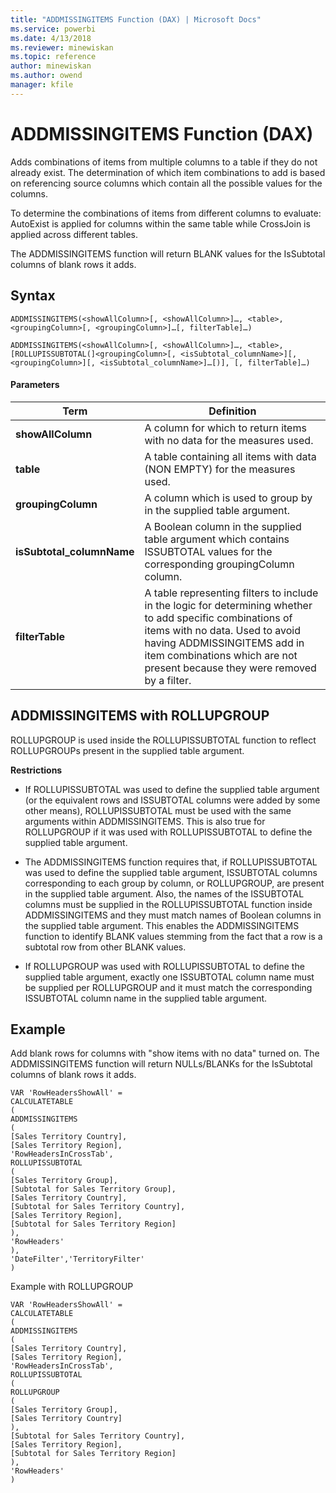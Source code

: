 ```yaml
---
title: "ADDMISSINGITEMS Function (DAX) | Microsoft Docs"
ms.service: powerbi
ms.date: 4/13/2018
ms.reviewer: minewiskan
ms.topic: reference
author: minewiskan
ms.author: owend
manager: kfile
---
```

# ADDMISSINGITEMS Function (DAX)
  
Adds combinations of items from multiple columns to a table if they do not already exist. The determination of which item combinations to add is based on referencing source columns which contain all the possible values for the columns.  
  
To determine the combinations of items from different columns to evaluate: AutoExist is applied for columns within the same table while CrossJoin is applied across different tables.  
  
The ADDMISSINGITEMS function will return BLANK values for the IsSubtotal columns of blank rows it adds.  
  
## Syntax  
  
```  
ADDMISSINGITEMS(<showAllColumn>[, <showAllColumn>]…, <table>, <groupingColumn>[, <groupingColumn>]…[, filterTable]…)  
```  
  
```  
ADDMISSINGITEMS(<showAllColumn>[, <showAllColumn>]…, <table>, [ROLLUPISSUBTOTAL(]<groupingColumn>[, <isSubtotal_columnName>][, <groupingColumn>][, <isSubtotal_columnName>]…[)], [, filterTable]…)  
```  
  
#### Parameters  
  
|Term|Definition|  
|--------|--------------|  
|**showAllColumn**|A column for which to return items with no data for the measures used.|  
|**table**|A table containing all items with data (NON EMPTY) for the measures used.|  
|**groupingColumn**|A column which is used to group by in the supplied table argument.|  
|**isSubtotal_columnName**|A Boolean column in the supplied table argument which contains ISSUBTOTAL values for the corresponding groupingColumn column.|  
|**filterTable**|A table representing filters to include in the logic for determining whether to add specific combinations of items with no data. Used to avoid having ADDMISSINGITEMS add in item combinations which are not present because they were removed by a filter.|  
  
## ADDMISSINGITEMS with ROLLUPGROUP  
ROLLUPGROUP is used inside the ROLLUPISSUBTOTAL function to reflect ROLLUPGROUPs present in the supplied table argument.  
  
**Restrictions**  
  
-   If ROLLUPISSUBTOTAL was used to define the supplied table argument (or the equivalent rows and ISSUBTOTAL columns were added by some other means), ROLLUPISSUBTOTAL must be used with the same arguments within ADDMISSINGITEMS. This is also true for ROLLUPGROUP if it was used with ROLLUPISSUBTOTAL to define the supplied table argument.  
  
-   The ADDMISSINGITEMS function requires that, if ROLLUPISSUBTOTAL was used to define the supplied table argument, ISSUBTOTAL columns corresponding to each group by column, or ROLLUPGROUP, are present in the supplied table argument. Also, the names of the ISSUBTOTAL columns must be supplied in the ROLLUPISSUBTOTAL function inside ADDMISSINGITEMS and they must match names of Boolean columns in the supplied table argument. This enables the ADDMISSINGITEMS function to identify BLANK values stemming from the fact that a row is a subtotal row from other BLANK values.  
  
-   If ROLLUPGROUP was used with ROLLUPISSUBTOTAL to define the supplied table argument, exactly one ISSUBTOTAL column name must be supplied per ROLLUPGROUP and it must match the corresponding ISSUBTOTAL column name in the supplied table argument.  
  
## Example  
Add blank rows for columns with "show items with no data" turned on. The ADDMISSINGITEMS function will return NULLs/BLANKs for the IsSubtotal columns of blank rows it adds.  
  
```  
VAR 'RowHeadersShowAll' =   
CALCULATETABLE   
(  
ADDMISSINGITEMS   
(  
[Sales Territory Country],     
[Sales Territory Region],   
'RowHeadersInCrossTab',   
ROLLUPISSUBTOTAL   
(  
[Sales Territory Group],   
[Subtotal for Sales Territory Group],   
[Sales Territory Country],   
[Subtotal for Sales Territory Country],   
[Sales Territory Region],   
[Subtotal for Sales Territory Region]   
),   
'RowHeaders'   
),   
'DateFilter','TerritoryFilter'   
)  
```  
Example with ROLLUPGROUP  
  
```  
VAR 'RowHeadersShowAll' =   
CALCULATETABLE   
(  
ADDMISSINGITEMS   
(  
[Sales Territory Country],     
[Sales Territory Region],   
'RowHeadersInCrossTab',   
ROLLUPISSUBTOTAL   
(  
ROLLUPGROUP    
(  
[Sales Territory Group],   
[Sales Territory Country]   
),   
[Subtotal for Sales Territory Country],   
[Sales Territory Region],   
[Subtotal for Sales Territory Region]   
),   
'RowHeaders'   
)  
```  
